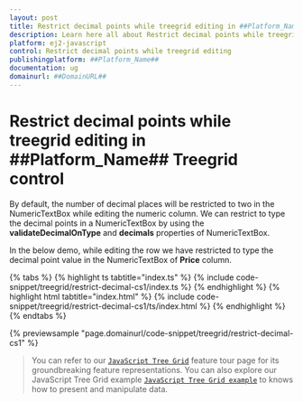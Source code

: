 ```yaml
---
layout: post
title: Restrict decimal points while treegrid editing in ##Platform_Name## Treegrid control | Syncfusion
description: Learn here all about Restrict decimal points while treegrid editing in Syncfusion ##Platform_Name## Treegrid control of Syncfusion Essential JS 2 and more.
platform: ej2-javascript
control: Restrict decimal points while treegrid editing 
publishingplatform: ##Platform_Name##
documentation: ug
domainurl: ##DomainURL##
---
```


# Restrict decimal points while treegrid editing in ##Platform_Name## Treegrid control

By default, the number of decimal places will be restricted to two in the NumericTextBox while editing the numeric column. We can restrict to type the decimal points in a NumericTextBox by using the **validateDecimalOnType** and **decimals** properties of NumericTextBox.

In the below demo, while editing the row we have restricted to type the decimal point value in the NumericTextBox of **Price** column.

{% tabs %}
{% highlight ts tabtitle="index.ts" %}
{% include code-snippet/treegrid/restrict-decimal-cs1/index.ts %}
{% endhighlight %}
{% highlight html tabtitle="index.html" %}
{% include code-snippet/treegrid/restrict-decimal-cs1/ts/index.html %}
{% endhighlight %}
{% endtabs %}
          
{% previewsample "page.domainurl/code-snippet/treegrid/restrict-decimal-cs1" %}

> You can refer to our [`JavaScript Tree Grid`](https://www.syncfusion.com/javascript-ui-controls/js-tree-grid) feature tour page for its groundbreaking feature representations. You can also explore our JavaScript Tree Grid example [`JavaScript Tree Grid example`](https://ej2.syncfusion.com/demos/#/material/tree-grid/treegrid-overview.html) to knows how to present and manipulate data.